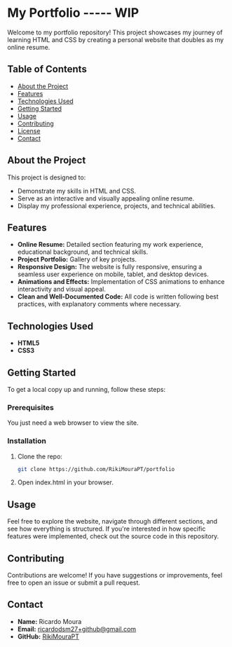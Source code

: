 # My Portfolio ----- WIP

Welcome to my portfolio repository! This project showcases my journey of learning HTML and CSS by creating a personal website that doubles as my online resume.

## Table of Contents

- [About the Project](#about-the-project)
- [Features](#features)
- [Technologies Used](#technologies-used)
- [Getting Started](#getting-started)
- [Usage](#usage)
- [Contributing](#contributing)
- [License](#license)
- [Contact](#contact)

## About the Project

This project is designed to:

- Demonstrate my skills in HTML and CSS.
- Serve as an interactive and visually appealing online resume.
- Display my professional experience, projects, and technical abilities.

## Features

- **Online Resume:** Detailed section featuring my work experience, educational background, and technical skills.
- **Project Portfolio:** Gallery of key projects.
- **Responsive Design:** The website is fully responsive, ensuring a seamless user experience on mobile, tablet, and desktop devices.
- **Animations and Effects:** Implementation of CSS animations to enhance interactivity and visual appeal.
- **Clean and Well-Documented Code:** All code is written following best practices, with explanatory comments where necessary.

## Technologies Used

- **HTML5**
- **CSS3**

## Getting Started

To get a local copy up and running, follow these steps:

### Prerequisites

You just need a web browser to view the site.

### Installation

1. Clone the repo:
   ```bash
   git clone https://github.com/RikiMouraPT/portfolio
   
2. Open index.html in your browser.


## Usage
Feel free to explore the website, navigate through different sections, and see how everything is structured. If you're interested in how specific features were implemented, check out the source code in this repository.

## Contributing

Contributions are welcome! If you have suggestions or improvements, feel free to open an issue or submit a pull request.

## Contact

- **Name:** Ricardo Moura
- **Email:** [ricardodsm27+github@gmail.com](mailto:ricardodsm27+github@gmail.com)
- **GitHub:** [RikiMouraPT](https://github.com/RikiMouraPT)
